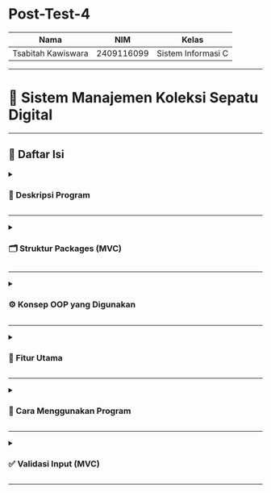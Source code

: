 # Post-Test-4

| Nama                      | NIM           | Kelas             |
|---------------------------|---------------|-------------------|
| Tsabitah Kawiswara        | 2409116099    | Sistem Informasi C |
---
# 👟 Sistem Manajemen Koleksi Sepatu Digital 
---

## 📑 Daftar Isi 

<details>
<summary><h3>📄 Deskripsi Program</h3></summary>

<img width="297" height="170" alt="image" src="https://github.com/user-attachments/assets/3b49bae4-22d8-4077-bfec-12c1a406866b" />

Sistem manajemen koleksi sepatu digital adalah sebuah program yang dirancang untuk membantu mengatur dan menyimpan data sepatu secara lebih terstruktur. Dengan menerapkan prinsip Pemrograman Berorientasi Objek (OOP), sistem ini mampu menyajikan pengelolaan data yang efisien, rapi, dan mudah dipahami. Setiap detail sepatu, mulai dari jenis, warna, hingga ukuran, dapat dicatat dan diakses dengan lebih praktis tanpa harus bergantung pada ingatan atau catatan manual. Dengan demikian, koleksi sepatu menjadi lebih tertata, terorganisir, serta meminimalisir risiko kesalahan dalam pencatatan data.


</details>

---

<details>
<summary><h3>🗂 Struktur Packages (MVC)</h3></summary>

<img width="435" height="218" alt="image" src="https://github.com/user-attachments/assets/df783380-f071-4563-9a47-d47d60cc039c" />



Program ini disusun menggunakan konsep Model-View-Controller (MVC):

## 1. model:
Berisi class–class yang mewakili data atau objek nyata (dalam hal ini produk sepatu).

* **Produk Java** → menjadi superclass (class induk) yang menyimpan atribut umum dari semua produk yaitu nama, merk, warna

* **Sepatu Java** → menjadi subclass dari Produk, yang mewarisi atribut dasar dari Produk lalu bisa menambahkan atribut khusus, yaitu ukuran atau warna.

* **Sandal Java** → juga merupakan subclass dari Produk, dengan atribut tambahan yang berbeda dari Sepatu yaitu jenis sandal.

## 2. Service:

1. Berisi class SepatuService.java yang menjalankan logika utama program.

2. Di sinilah proses CRUD (Create, Read, Update, Delete) dilakukan untuk data sepatu.

3. Selain itu, service juga mengatur validasi input (contoh: ukuran harus angka, nama tidak boleh kosong) dan pencarian koleksi sepatu atau sandal.

## 3. main (com.mycompany.mavenproject4):

1. Berisi class Mavenproject4.java yang menjadi entry point program.

   Fungsinya:

   Menampilkan menu utama ke pengguna.

   Meneruskan pilihan pengguna ke SepatuService agar diproses.

2. Dengan kata lain, package ini menjadi penghubung antara user (input/output) dengan logika bisnis yang ada di service.

## 4. Interfaces:

Package ini dibuat khusus untuk menyimpan interface yang digunakan dalam program. Dalam Java, interface adalah bentuk dari abstraction yang berisi deklarasi method (tanpa implementasi) yang wajib diimplementasikan oleh class lain.

Interface InfoProduk bertujuan untuk:

1. Menstandarkan bahwa semua class yang mewakili produk harus punya method getDeskripsi()

2. Memungkinkan polymorphism karena kita bisa memanggil getDeskripsi() pada objek bertipe InfoProduk tanpa tahu class-nya





</details>

---

<details>
<summary><h3>⚙️ Konsep OOP yang Digunakan</h3></summary>

**Penjelasan Konsep OOP dalam Program**

## ✅ 1. Abstraction (Abstraksi)
Abstraksi diterapkan dalam program ini melalui:

Abstract class: Produk

Interface: InfoProduk
| Tipe           | Nama Class/Interface | Letak File                   | Fungsi/Penjelasan                                                                  |
| -------------- | -------------------- | ---------------------------- | ---------------------------------------------------------------------------------- |
| Abstract Class | `Produk`             | `Model/Produk.java`          | Merupakan class dasar dari `Sepatu` dan `Sandal`, mewakili produk umum.            |
| Interface      | `InfoProduk`         | `Interfaces/InfoProduk.java` | Menyediakan kontrak method `getDeskripsi()` yang harus diimplementasi oleh produk. |

>Sepatu dan Sandal mewarisi class abstract Produk dan mengimplementasi interface InfoProduk, sehingga class tersebut wajib menyediakan implementasi method getDeskripsi(). 

## 🔧 Letak penerapan abstraction dalam kode:

<img width="317" height="92" alt="image" src="https://github.com/user-attachments/assets/b12e99c3-1175-40bf-bc46-afcbef638f26" />

<img width="336" height="55" alt="image" src="https://github.com/user-attachments/assets/f034bd4c-f5c8-4c36-8424-eec9301352df" />

<img width="663" height="137" alt="image" src="https://github.com/user-attachments/assets/c3699ce2-be91-4030-8b1a-8d8a1a810ef7" />

<img width="629" height="114" alt="image" src="https://github.com/user-attachments/assets/3cd94ebd-a2f0-4298-8743-94b1ad601460" />


## 🔁 2. Polymorphism (Polimorfisme)

Program ini menerapkan dua jenis polymorphism:

🔸 a. Method Overriding (Polimorfisme Dinamis)

Method getDeskripsi() di-override di class Sepatu dan Sandal.

Meski method tersebut dideklarasikan di class abstract Produk dan interface InfoProduk, tiap class (Sepatu, Sandal) punya versi implementasi sendiri.

📌 Letak di kode:

Pada Class Sandal

<img width="648" height="117" alt="image" src="https://github.com/user-attachments/assets/18961a96-9dbe-4d73-8d32-937ad44c80a6" />

Pada Class Sepatu

<img width="629" height="107" alt="image" src="https://github.com/user-attachments/assets/7754798d-8c71-4fe8-9f58-4649106b0c59" />

🔍 Tujuannya: memungkinkan objek Sepatu dan Sandal menampilkan deskripsi berbeda walaupun dipanggil dari list ArrayList<Produk> (Polymorphism via inheritance/interface).

🔹 b. Method Overloading (Polimorfisme Statis)

Method tambahSepatu() di dalam SepatuService.java di-overload dengan dua versi:

Tanpa parameter (menggunakan input Scanner)

Dengan parameter langsung (nama, merk, warna, ukuran)

📌 Letak di kode:

<img width="672" height="278" alt="image" src="https://github.com/user-attachments/assets/933795da-bafb-4838-932c-54a4b6708d3f" />

🔍 Tujuannya: memudahkan pengguna menambah sepatu baik dari input langsung atau secara otomatis (misal untuk testing/data dummy).

✅ Kesimpulan

| Konsep          | Letak Implementasi                                                                      |
| --------------- | --------------------------------------------------------------------------------------- |
| **Abstraction** | Abstract class `Produk.java` dan interface `InfoProduk.java`                            |
| **Overriding**  | Method `getDeskripsi()` di-*override* oleh `Sepatu.java` dan `Sandal.java`              |
| **Overloading** | Method `tambahSepatu()` di-*overload* di `SepatuService.java`                           |
| **Kombinasi**   | Class `Sepatu` dan `Sandal` meng-*extend* abstract class dan meng-*implement* interface |















</details>

---


<details>
<summary><h3>🌟 Fitur Utama</h3></summary>

<img width="298" height="133" alt="image" src="https://github.com/user-attachments/assets/fb3cd9f2-d005-4579-a806-9bd5311dce6e" />


1. **Tambah Sepatu**: Pengguna bisa menambahkan sepatu baru dengan detail                               lengkap (nama, merk, warna, ukuran).
2. **Tambah Sandal**: Pengguna bisa menambahkan sandal baru dengan detail seperti (nama, merk, warna, dan jenis sandal)
   
3. **Tampilkan Semua Produk**: Untuk menampilkan seluruh produk yang pernah di tambahkan ke dalam koleksi baik sepatu maupun sandal
4.  **Perbarui Produk**: Untuk mengubah data sepatu atau sandal seperti ingin mengubah ukuran, warna, nama, merk ketika merasa data yang dimasukkan sebelumnya salah atau memang ingin melakukan perubahan pada data.
5. **Hapus Produk**: Menghapus data sepatu atau sandal  dari daftar jika sudah tidak diperlukan.
6. **Cari Produk**: Mencari sepatu ataupun sandal berdasarkan kata kunci, misalnya nama, merk, atau warna
0. **Keluar**: Menutup aplikasi dengan aman setelah pengguna selesai                             melakukan pengelolaan data

</details>

---

<details>
<summary><h3>🚀 Cara Menggunakan Program </h3></summary>

Berikut tampilan menu utama:  

<img width="298" height="133" alt="image" src="https://github.com/user-attachments/assets/fb3cd9f2-d005-4579-a806-9bd5311dce6e" />


<details>
<summary><h3>1️⃣ Tambah Sepatu</h3></summary>

Di menu ini, pengguna diminta mengisi detail sepatu: nama, merk, warna, dan ukuran. Data yang valid akan langsung tersimpan, lalu program memberi konfirmasi "Sepatu berhasil ditambahkan!". Data yang dimasukkan akan otomatis tersimpan dalam koleksi.  


<img width="295" height="253" alt="image" src="https://github.com/user-attachments/assets/9e00e1eb-a073-40f2-8cea-45ac3b0548e5" />


</details>

---

<details>
<summary><h3>1️⃣ Tambah Sandal</h3></summary>

Di menu ini, pengguna diminta mengisi detail sepatu: nama, merk, warna, dan jenis sandal. Data yang valid akan langsung tersimpan, lalu program memberi konfirmasi "Sandal berhasil ditambahkan!". Data yang dimasukkan akan otomatis tersimpan dalam koleksi.  


<img width="326" height="247" alt="image" src="https://github.com/user-attachments/assets/f2b5aca6-885e-4e0b-8f50-bf69c4d798e8" />


</details>

---

<details>
<summary><h3>3️⃣ Tampilkan Semua Produk</h3></summary>

Menu ini akan menampilkan semua sepatu dan sandal yang sudah ada dalam koleksi,informasi akan ditampilkan dalam bentuk list agar pengguna bisa melihat data dengan jelas. Kalau belum ada data, sistem akan memberi tahu bahwa koleksi masih kosong seperti dibawah ini: 

<img width="671" height="138" alt="image" src="https://github.com/user-attachments/assets/901d93e7-ed3a-4917-a4dc-c891b299e9eb" />


</details>

---

<details>
<summary><h3>4️⃣ Perbarui Produk</h3></summary>

Jika terdapat kesalahan data atau ada perubahan, pengguna dapat memperbarui informasi sepatu atau sandal yang sudah tersimpan. Pengguna memilih nomor sepatu atau sandal yang ingin diubah, lalu memasukkan data baru untuk mengganti yang lama. 

**Sebelum produk nomor 3 di perbarui:**

<img width="399" height="202" alt="image" src="https://github.com/user-attachments/assets/416c9b69-cd8a-414f-9d2c-9c17c76bf5dc" />

**Tampilan list koleksi setelah di perbarui:**

<img width="433" height="100" alt="image" src="https://github.com/user-attachments/assets/b52e4ae4-23e8-4e95-8dae-9b1c9efbe501" />


</details>

---

<details>
<summary><h3>5️⃣ Hapus Produk</h3></summary>

Menu ini memungkinkan pengguna menghapus sepatu tertentu dari daftar.Sistem akan menampilkan daftar sepatu dan sandal , lalu meminta konfirmasi data mana yang ingin dihapus. Sama seperti update, hanya nomor valid yang bisa dipilih. 

**Sebelum menghapus produk nomor 1:**


<img width="357" height="133" alt="image" src="https://github.com/user-attachments/assets/803dda1c-ed8e-4123-84a6-6a77ed8046a5" />


**Tampilan list koleksi ketika salah satu produk sudah di hapus:**


<img width="385" height="96" alt="image" src="https://github.com/user-attachments/assets/10bdd1a9-c7e7-451f-adde-feff6280d06d" />



</details>

---

<details>
<summary><h3>5️⃣ Cari Produk </h3></summary>

Fitur pencarian berfungsi untuk memudahkan pengguna menemukan data sepatu dan sandal tertentu ketika koleksi sudah cukup banyak. Pengguna hanya perlu memasukkan kata kunci berupa nama, merk, atau warna, kemudian sistem akan menampilkan daftar sepatu atau sandal yang sesuai dengan kata kunci tersebut. 

**Ketika kata kunci sesuai atau ada pada list koleksi:**


<img width="379" height="95" alt="image" src="https://github.com/user-attachments/assets/b8ac72cc-30f3-47bd-9f7f-82e853985f3e" />


**Ketika kata kunci tidak ada pada list koleksi:**


<img width="405" height="95" alt="image" src="https://github.com/user-attachments/assets/8e082e30-ae70-4002-b77e-f3576a6f1334" />


</details>

---

<details>
<summary><h3>6️⃣ Keluar Program</h3></summary>

Jika pengguna ingin keluar dari program, cukup memilih opsi 0 (Keluar) pada menu utama. Setelah dipilih, sistem akan menampilkan pesan “Terima kasih, program selesai.” sebagai tanda bahwa program sudah dihentikan. Bagian bawah layar juga menampilkan informasi dari Java, yaitu status BUILD SUCCESS yang berarti program berhasil dijalankan tanpa error, serta waktu total eksekusi program hingga selesai.


<img width="410" height="152" alt="image" src="https://github.com/user-attachments/assets/9a5dec09-afec-4a51-9d6a-a71e91d6aac4" />


</details>

</details>

---

<details>
<summary><h3>✅ Validasi Input (MVC)</h3></summary>
   
Pada program ini terdapat validasi input yang berfungsi untuk mencegah terjadinya output yang salah akibat data yang dimasukkan pengguna tidak sesuai format. Misalnya, untuk input merek, warna, dan nama sepatu, data yang dimasukkan harus berupa huruf. Sebaliknya, untuk input ukuran sepatu atau saat memilih menu program, data yang dimasukkan harus berupa angka. Jika pengguna memberikan input yang tidak sesuai, maka program akan menampilkan peringatan agar pengguna memasukkan data dengan format yang benar.


**1. Berikut adalah contoh ketika pengguna memasukkan data angka pada input nama sepatu (yang seharusnya huruf). Program akan menampilkan peringatan bahwa format input tidak sesuai.**


<img width="412" height="215" alt="image" src="https://github.com/user-attachments/assets/223f4d1c-04ae-4bdd-baf9-c991ae577e43" />


**2. Berikut adalah contoh ketika pengguna memasukkan data angka pada input merek sepatu. Program akan menolak input tersebut dan meminta pengguna memasukkan data dengan format huruf.**


<img width="369" height="35" alt="image" src="https://github.com/user-attachments/assets/48533167-a8c9-4f75-9e01-0eb8404c677e" />


**3. Berikut adalah contoh validasi input ketika pengguna memasukkan data yang salah pada input warna sepatu. Program akan menampilkan peringatan agar pengguna menginputkan huruf.**


<img width="364" height="39" alt="image" src="https://github.com/user-attachments/assets/f539311e-0c64-4849-8a04-947f3a39fa49" />


**4. Berikut adalah contoh validasi input pada ukuran sepatu. Jika pengguna memasukkan huruf (bukan angka), maka program akan menampilkan peringatan dan meminta pengguna untuk menginputkan angka.**

   
<img width="260" height="37" alt="image" src="https://github.com/user-attachments/assets/550c6662-1031-4ffe-bd68-75ff2a22eecd" />


**5. Berikut adalah contoh validasi input pada menu pilihan. Jika pengguna memasukkan angka yang tidak ada dalam daftar opsi, maka program akan menampilkan peringatan bahwa pilihan tidak valid.**


<img width="322" height="182" alt="image" src="https://github.com/user-attachments/assets/e71e9b62-28a7-4814-bdd5-d774abb7f2d5" />

</details>

---
